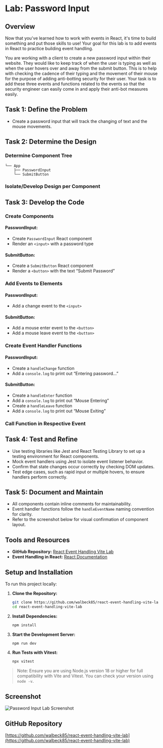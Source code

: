 # Lab: Password Input

## Overview
Now that you've learned how to work with events in React, it's time to build something and put those skills to use! Your goal for this lab is to add events in React to practice building event handling.

You are working with a client to create a new password input within their website. They would like to keep track of when the user is typing as well as when the user hovers over and away from the submit button. This is to help with checking the cadence of their typing and the movement of their mouse for the purpose of adding anti-botting security for their user. Your task is to add these three events and functions related to the events so that the security engineer can easily come in and apply their anti-bot measures easily.

## Task 1: Define the Problem
- Create a password input that will track the changing of text and the mouse movements.

## Task 2: Determine the Design
### Determine Component Tree
```
└── App
    ├── PasswordInput
    └── SubmitButton
```
### Isolate/Develop Design per Component

## Task 3: Develop the Code
### Create Components
#### PasswordInput:
- Create `PasswordInput` React component
- Render an `<input>` with a password type

#### SubmitButton:
- Create a `SubmitButton` React component
- Render a `<button>` with the text “Submit Password”

### Add Events to Elements
#### PasswordInput:
- Add a change event to the `<input>`

#### SubmitButton:
- Add a mouse enter event to the `<button>`
- Add a mouse leave event to the `<button>`

### Create Event Handler Functions
#### PasswordInput:
- Create a `handleChange` function
- Add a `console.log` to print out “Entering password…”

#### SubmitButton:
- Create a `handleEnter` function
- Add a `console.log` to print out “Mouse Entering”
- Create a `handleLeave` function
- Add a `console.log` to print out “Mouse Exiting”

### Call Function in Respective Event

## Task 4: Test and Refine
- Use testing libraries like Jest and React Testing Library to set up a testing environment for React components.
- Mock event handlers using Jest to isolate event listener behavior.
- Confirm that state changes occur correctly by checking DOM updates.
- Test edge cases, such as rapid input or multiple hovers, to ensure handlers perform correctly.

## Task 5: Document and Maintain

- All components contain inline comments for maintainability.
- Event handler functions follow the `handleEventName` naming convention for clarity.
- Refer to the screenshot below for visual confirmation of component layout.


## Tools and Resources
- **GitHub Repository:** [React Event Handling Vite Lab](https://github.com/learn-co-curriculum/react-event-handling-vite-lab)
- **Event Handling in React:** [React Documentation](https://react.dev/learn/responding-to-events#adding-event-handlers)


## Setup and Installation

To run this project locally:

1. **Clone the Repository:**
   ```bash
   git clone https://github.com/walbeck85/react-event-handling-vite-lab.git
   cd react-event-handling-vite-lab
   ```

2. **Install Dependencies:**
   ```bash
   npm install
   ```

3. **Start the Development Server:**
   ```bash
   npm run dev
   ```

4. **Run Tests with Vitest:**
   ```bash
   npx vitest
   ```

> Note: Ensure you are using Node.js version 18 or higher for full compatibility with Vite and Vitest. 
You can check your version using `node -v`.


## Screenshot

![Password Input Lab Screenshot](https://imgur.com/a/3zxcbYo)

## GitHub Repository

[https://github.com/walbeck85/react-event-handling-vite-lab](https://github.com/walbeck85/react-event-handling-vite-lab)

